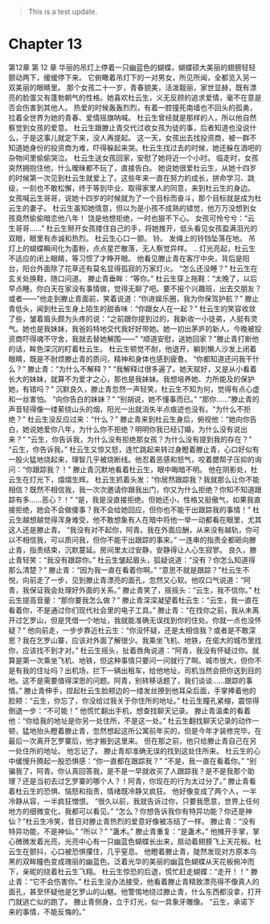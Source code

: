 > This is a test update.
# Chapter 13

第12章 第 12 章
华丽的吊灯上停着一只幽蓝色的蝴蝶，蝴蝶硕大美丽的翅膀轻轻颤动两下，缓缓停下来。
它俯瞰着吊灯下的一对男女，所见所闻，全都览入另一双美丽的眼睛里。
那个女孩二十一岁，青春貌美，活泼靓丽，家世显赫，既有漂亮的脸蛋又有蓬勃朝气的性格。她喜欢杜云生，义无反顾的追求爱情，毫不在意是否会伤害到其他人。
热爱的时候轰轰烈烈，有着一腔撞死南墙也不回头的孤勇，拉着全世界为她的青春、爱情摇旗呐喊。
杜云生曾经就是那样的人，所以他自然察觉到女孩的爱意。
杜云生跟滕止青交代过收女孩为徒的事，后者知道也没说什么，于是这事儿就定下来，没人再提起。
这一天，女孩出去找投资商，被一群不知道她身份的投资商为难，吓得躲起来哭。杜云生找过去的时候，她还躲在酒吧的杂物间里偷偷哭泣。
杜云生送女孩回家，安慰了她将近一个小时。
临走时，女孩突然拥抱住他，什么暧昧都不玩了，直接告白。
她说她很爱杜云生，从她十四岁的时候第一次见到杜云生就爱上了。这些年来一直在努力的成长，拼命学习、跳级，一刻也不敢松懈，终于等到毕业、取得家里人的同意，来到杜云生的身边。
女孩喊云生哥哥，说她十四岁的时候就为了一个目标而奋斗，那个目标就是成为杜云生的妻子。
杜云生虽知她情意，但以为是小孩不成熟的错觉，他万万没想到女孩竟然偷偷暗恋他八年！
饶是他想拒绝，一时也狠不下心。
女孩可怜兮兮：“云生哥哥……”
杜云生掰开女孩搂住自己的手，将她推开，低头看见女孩盈满泪光的双眼，眼里有赤诚和热烈。
杜云生心口一颤。
铃。
发绳上的铃铛坠落在地。
吊灯上的蝴蝶瞬间化为齑粉，点点星芒散落，无人察觉异样。
..
灯光亮起，杜云生不适应的闭上眼睛，等习惯了才睁开眼。
他看见滕止青在客厅中央，背后是阳台，阳台外面除了花草还有莫名显得孤寂的万家灯火。
“怎么还没睡？”
杜云生在玄关处换鞋，随口问道。
滕止青垂眸：“等你。”
杜云生穿上拖鞋：“太晚了，以后早点睡。你白天在家没有事情做，觉得无聊了吧。要不报个兴趣班，出去交朋友？或者——”他走到滕止青面前，笑着说道：“你进娱乐圈，我为你保驾护航？”
滕止青低头，闻到杜云生身上陌生的甜香味：“你跟女人在一起？”
杜云生的笑容收敛了些，皱着眉头颇为头疼的说：“之前跟你提到过的，我新收一小徒弟，人挺有灵气。她也是我妹妹，我爸妈特地交代我好好带她。她一初出茅庐的新人，今晚被投资商吓得魂不守舍，我就去替她解围——”
“顺道安慰，送她回家？”滕止青打断他的话，眸色深沉的盯着杜云生。
杜云生顿觉不耐，他退开，躺到懒人沙发上闭着眼睛，既是不耐烦滕止青的质问，精神和身体也感到疲惫。
“你都知道还问我干什么？”
滕止青：“为什么不解释？”
“我解释过很多遍了。她天赋好，又是从小看着长大的妹妹，就算不为爱才之心，那也是我妹妹。我想培养她、力所能及的保护她，有错吗？”
沉默良久，滕止青忽然一声轻笑，杜云生不知为何，觉得有点心虚和一丝害怕。
“向你告白的妹妹？”
“别胡说，她不懂事而已。”
“那你……”滕止青的声音轻得像一缕萦绕山头的烟，阳光一出就消失半点痕迹也没有。“为什么不拒绝？”
杜云生没反应过来：“什么？”
滕止青来到杜云生身后，俯视他：“她向你告白，她说她爱你八年，为什么你不拒绝？明明你我已经订婚，为什么没有说出来？”
“云生，你告诉我，为什么没有拒绝那女孩？为什么没有提到我的存在？”
“云生，你告诉我。”
杜云生又惊又怒，连忙跳起来转过身瞪着滕止青，心口好似有一股火猛地烧起来，理智几乎被烧断线。他忍着恶感和怒气，咬着腮帮子压抑的询问：“你跟踪我？！”
滕止青沉默地看着杜云生，眼中晦暗不明。
他在阴影处，杜云生在灯光下，熠熠生辉。
杜云生抓着头发：“你居然跟踪我？我就那么让你不能相信？既然不相信我，我一次次邀请你跟我出门，你又为什么拒绝？你知不知道跟踪有多……恶心？！”
“是，我是没直接拒绝。但她还小，性格又挺傲气，如果我直接拒绝，她会不会做傻事？我不会给她回应，但你也不能干出跟踪我的事情！”
杜云生越想越觉得浑身难受，他不敢想象有人在暗中将他一举一动都看在眼里，尤其这人还是滕止青。
“我没有对不起你，阿青。我在外面应酬，从来没有越轨，你可以不相信我，可以质问我，但你不能干出跟踪的事来。”
一连串的指责全都砸向滕止青，指责结束，沉默蔓延。房间里太过安静，安静得让人心生寂寥。
良久，滕止青轻笑：“我没有跟踪你。”
杜云生皱起眉头，狐疑说道：“没有？你怎么知道得那么清楚？”
滕止青：“因为我一直在看着你啊。”
“意思不就是跟踪？”杜云生不悦，向前走了一步，见到滕止青漂亮的面孔，忽然又心软。他叹口气说道：“阿青，我保证我会处理好外面的关系。”
滕止青笑了，摇摇头：“云生，我不信你。”
杜云生提高音量：“那你要我怎么做？”
滕止青深深凝望着杜云生：“云生，我一直在看着你，不是通过你们现代社会里的电子工具。”
滕止青：“在找你之前，我从未离开过乞罗山，但是凭借一个地址，我就能准确无误找到你的住处。你就一点也没怀疑？”
他向前走，一步步靠近杜云生：“你没怀疑，还是太相信我？或者是不敢深思？我在乞罗山寨，应该对外面了解很少。我乘坐飞机、地铁，在偌大的城市里找你，应该找不到才对。”
杜云生摇头，扯着唇角说道：“阿青，我没有怀疑过你。就算是第一次乘坐飞机、地铁，但这种事情只要问一问就行了啊。城市很大，但你不是有我的住址吗？出机场，拦下一辆出租车，给他地址，司机当然会把你送到目的地。这不是需要值得深思的问题。阿青，别转移话题了，我们谈谈……跟踪的事情。”
滕止青伸手，捏起杜云生脸颊边的一缕发丝撩到他耳朵后面，手掌捧着他的脸颊：“云生，你忘了，你没给过我关于你住所的地址。”
杜云生瞳孔紧缩，震惊得倒退一步：“不可能！”
他慌忙翻出手机，想查找聊天记录。
滕止青温柔的看着他：“你给我的地址是你另一处住所，不是这一处。”
杜云生翻找聊天记录的动作一顿，猛地抬头瞪着滕止青，忽然想起这所公寓前年买的，但是今年才装修完毕。在最后一次离开乞罗寨后，他才搬到这里来。
但在那之前，他只给滕止青自己在另一处住所的地址。
他忘记了。
滕止青却准确无误的找到这处住所来。
杜云生的心中缓慢升腾起一股恐惧感：“你一直都在跟踪我？”
“不是，我一直在看着你。”
“别骗我了，阿青。你认真回答我，是不是一早就收买了人跟踪我？是不是我那个助理？还是当初去过乞罗寨的哪个人？！阿青，你现在的行为太过分了。”
滕止青看着杜云生的恐惧、恼怒和指责，情绪既冷静又疯狂。
他好像变成了两个人，一半冷静从容，一半疯狂憎恨。
“很久以前，我就告诉过你，只要我愿意，世界上任何地方的细微变化，我都可以看见。”
“怎么？你想告诉我你有特异功能？你还是神仙？”杜云生冷笑，昔日对滕止青热烈的爱意好像被冻结了一样。
滕止青：“没有特异功能，不是神仙。”
“所以？”
“蛊术。”
滕止青重复：“是蛊术。”
他摊开手掌，掌心微微发着光亮，光亮中心有一只幽蓝色蝴蝶长出来，扇动着翅膀飞上天花板。杜云生在颤抖，心口被恐惧攥住，几乎窒息。
他瞪着滕止青，陡然发现对方原本乌黑的双眸瞳色变成瑰丽的幽蓝色。泛着光华的美丽的幽蓝色蝴蝶从天花板俯冲而下，亲昵的绕着杜云生飞翔。
杜云生惊恐的后退，慌忙赶走蝴蝶：“走开！！”
滕止青：“它不会伤害你。”
杜云生没办法接受，他看着滕止青精致漂亮得不像真人的面孔，甚至怀疑他是乞罗山的山魃。他警惕地绕过滕止青，什么东西都没拿，打开门就逃亡似的跑了。
滕止青侧身，立于灯光，似一具象牙雕像。
“云生，承诺下来的事情，不能反悔的。”